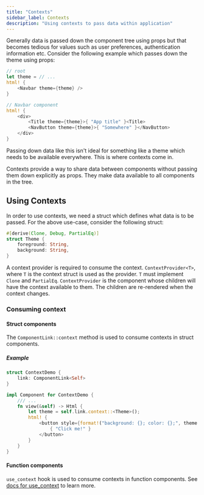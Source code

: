 ```yaml
---
title: "Contexts"
sidebar_label: Contexts
description: "Using contexts to pass data within application"
---
```


Generally data is passed down the component tree using props but that becomes tedious for values such as 
user preferences, authentication information etc. Consider the following example which passes down the 
theme using props:
```rust
// root
let theme = // ...
html! {
    <Navbar theme={theme} />
}

// Navbar component
html! {
    <div>
        <Title theme={theme}>{ "App title" }<Title>
        <NavButton theme={theme}>{ "Somewhere" }</NavButton>
    </div>
}
```

Passing down data like this isn't ideal for something like a theme which needs to be available everywhere. 
This is where contexts come in.

Contexts provide a way to share data between components without passing them down explicitly as props.
They make data available to all components in the tree.

## Using Contexts

In order to use contexts, we need a struct which defines what data is to be passed.
For the above use-case, consider the following struct:
```rust
#[derive(Clone, Debug, PartialEq)]
struct Theme {
    foreground: String,
    background: String,
}
```

A context provider is required to consume the context. `ContextProvider<T>`, where `T` is the context struct is used as the provider.
`T` must implement `Clone` and `PartialEq`. `ContextProvider` is the component whose children will have the context available to them.
The children are re-rendered when the context changes.

### Consuming context

#### Struct components

The `ComponentLink::context` method is used to consume contexts in struct components.

##### Example

```rust
struct ContextDemo {
    link: ComponentLink<Self> 
}

impl Component for ContextDemo {
    /// ...
    fn view(&self) -> Html {
        let theme = self.link.context::<Theme>();
        html! {
            <button style={format!("background: {}; color: {};", theme.background, theme.foreground)}>
                { "Click me!" }
            </button>
        }
    }
}
```

#### Function components

`use_context` hook is used to consume contexts in function components. 
See [docs for use_context](function-components/pre-defined-hooks.md#use_context) to learn more.
